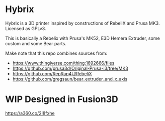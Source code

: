Hybrix
=======
Hybrix is a 3D printer inspired by constructions of RebeliX and Prusa MK3. Licensed as GPLv3. 

This is basically a Rebelix with Prusa's MK52, E3D Hemera Extruder, some custom and some Bear parts.

Make note that this repo combines sources from:

 - https://www.thingiverse.com/thing:1692666/files
 - https://github.com/prusa3d/Original-Prusa-i3/tree/MK3
 - https://github.com/RepRap4U/RebeliX
 - https://github.com/gregsaun/bear_extruder_and_x_axis


WIP Designed in Fusion3D
=====

https://a360.co/2I8fxhe

